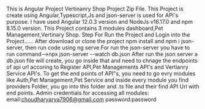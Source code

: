 This is Angular Project Vertinanry Shop Project Zip File. This Project is create using Angular,Typescript,Js and json-server is used for API's purpose.
I have used Angular 12.0.3 version and NodeJs v16.17.0 and npm 8.15.0 version.
This Project contains 3 modules dashboard,Pet Management,Vertinary Shop.
Step For Run the Project and Login into the Project......
After download or clone the project npm install and npm i json-server, then run code using ng serve.For run the json-server you have to run command-->npx json-server --watch db.json
After run the json server a db.json file will create, you go inside that and need to chnage the endpoints of api url accoring to Register API,Pet Managements API's and Vertianry Service API's.
To get the end points of API"s, you need to go evry modules like Auth,Pet Management,Pet Service and inside every module you find providers Folder, you go into this folder and .ts file and their find API Url with end points.
Admin credentials for accessing all modules:
email:choudharyarya7906@gmail.com
password:password
